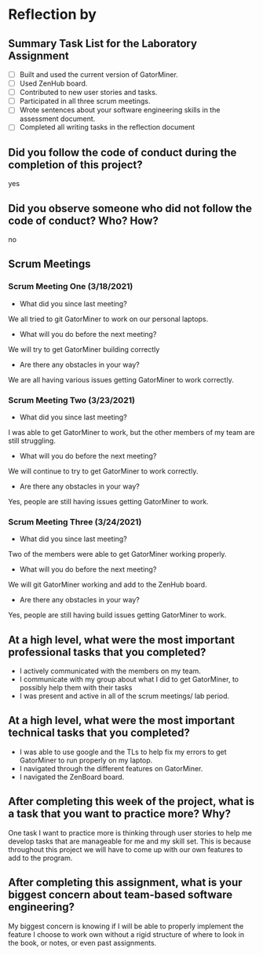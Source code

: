 # Reflection by

## Summary Task List for the Laboratory Assignment

- [ ] Built and used the current version of GatorMiner.
- [ ] Used ZenHub board.
- [ ] Contributed to new user stories and tasks.
- [ ] Participated in all three scrum meetings.
- [ ] Wrote sentences about your software engineering skills in the assessment document.
- [ ] Completed all writing tasks in the reflection document

## Did you follow the code of conduct during the completion of this project?

yes

## Did you observe someone who did not follow the code of conduct? Who? How?

no

## Scrum Meetings

### Scrum Meeting One (3/18/2021)

- What did you since last meeting?

We all tried to git GatorMiner to work on our personal laptops.

- What will you do before the next meeting?

We will try to get GatorMiner building correctly

- Are there any obstacles in your way?

We are all having various issues getting GatorMiner to work correctly.

### Scrum Meeting Two (3/23/2021)

- What did you since last meeting?

I was able to get GatorMiner to work, but the other members of my team are still struggling.

- What will you do before the next meeting?

We will continue to try to get GatorMiner to work correctly.

- Are there any obstacles in your way?

Yes, people are still having issues getting GatorMiner to work.

### Scrum Meeting Three (3/24/2021)

- What did you since last meeting?

Two of the members were able to get GatorMiner working properly.

- What will you do before the next meeting?

We will git GatorMiner working and add to the ZenHub board.

- Are there any obstacles in your way?

Yes, people are still having build issues getting GatorMiner to work.

## At a high level, what were the most important professional tasks that you completed?

- I actively communicated with the members on my team.
- I communicate with my group about what I did to get GatorMiner, to possibly help them with their tasks
- I was present and active in all of the scrum meetings/ lab period.

## At a high level, what were the most important technical tasks that you completed?

- I was able to use google and the TLs to help fix my errors to get GatorMiner to run properly on my laptop.
- I navigated through the different features on GatorMiner.
- I navigated the ZenBoard board.

## After completing this week of the project, what is a task that you want to practice more? Why?

One task I want to practice more is thinking through user stories to help me develop tasks that are manageable for me and my skill set. This is because throughout this project we will have to come up with our own features to add to the program.

## After completing this assignment, what is your biggest concern about team-based software engineering?

My biggest concern is knowing if I will be able to properly implement the feature I choose to work own without a rigid structure of where to look in the book, or notes, or even past assignments.
